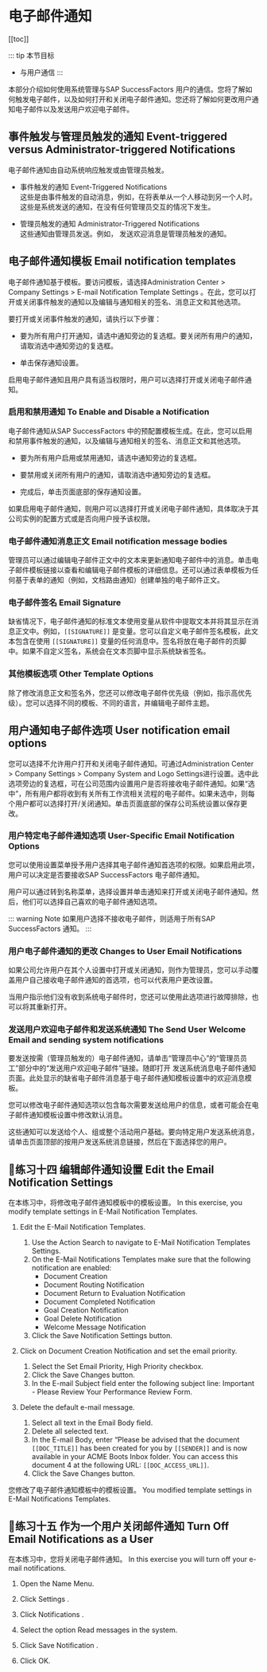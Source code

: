 # 电子邮件通知

[[toc]]

::: tip 本节目标

- 与用户通信
:::

本部分介绍如何使用系统管理与SAP SuccessFactors 用户的通信。您将了解如何触发电子邮件，以及如何打开和关闭电子邮件通知。您还将了解如何更改用户通知电子邮件以及发送用户欢迎电子邮件。

## 事件触发与管理员触发的通知 Event-triggered versus Administrator-triggered Notifications

电子邮件通知由自动系统响应触发或由管理员触发。

- 事件触发的通知 Event-Triggered Notifications  
这些是由事件触发的自动消息，例如，在将表单从一个人移动到另一个人时。这些是系统发送的通知，在没有任何管理员交互的情况下发生。

- 管理员触发的通知 Administrator-Triggered Notifications  
这些通知由管理员发送。例如， 发送欢迎消息是管理员触发的通知。

## 电子邮件通知模板 Email notification templates

电子邮件通知基于模板。要访问模板，请选择Administration Center > Company Settings > E-mail Notification Template Settings 。在此，您可以打开或关闭事件触发的通知以及编辑与通知相关的签名、消息正文和其他选项。

要打开或关闭事件触发的通知，请执行以下步骤：

- 要为所有用户打开通知，请选中通知旁边的复选框。要关闭所有用户的通知，请取消选中通知旁边的复选框。

- 单击保存通知设置。

启用电子邮件通知且用户具有适当权限时，用户可以选择打开或关闭电子邮件通知。

### 启用和禁用通知 To Enable and Disable a Notification

电子邮件通知从SAP SuccessFactors 中的预配置模板生成。在此，您可以启用和禁用事件触发的通知，以及编辑与通知相关的签名、消息正文和其他选项。

- 要为所有用户启用或禁用通知，请选中通知旁边的复选框。

- 要禁用或关闭所有用户的通知，请取消选中通知旁边的复选框。

- 完成后，单击页面底部的保存通知设置。

如果启用电子邮件通知，则用户可以选择打开或关闭电子邮件通知，具体取决于其公司实例的配置方式或是否向用户授予该权限。

### 电子邮件通知消息正文 Email notification message bodies

管理员可以通过编辑电子邮件正文中的文本来更新通知电子邮件中的消息。单击电子邮件模板链接以查看和编辑电子邮件模板的详细信息。还可以通过表单模板为任何基于表单的通知（例如，文档路由通知）创建单独的电子邮件正文。

### 电子邮件签名 Email Signature

缺省情况下，电子邮件通知的标准文本使用变量从软件中提取文本并将其显示在消息正文中。例如，`[[SIGNATURE]]` 是变量。您可以自定义电子邮件签名模板，此文本包含在使用 `[[SIGNATURE]]` 变量的任何消息中。签名将放在电子邮件的页脚中。如果不自定义签名，系统会在文本页脚中显示系统缺省签名。

### 其他模板选项 Other Template Options

除了修改消息正文和签名外，您还可以修改电子邮件优先级（例如，指示高优先级）。您可以选择不同的模板、不同的语言，并编辑电子邮件主题。

## 用户通知电子邮件选项 User notification email options

您可以选择不允许用户打开和关闭电子邮件通知。可通过Administration Center > Company Settings > Company System and Logo Settings进行设置。选中此选项旁边的复选框，可在公司范围内设置用户是否将接收电子邮件通知。如果“选中”，所有用户都将收到有关所有工作流相关流程的电子邮件。如果未选中，则每个用户都可以选择打开/关闭通知。单击页面底部的保存公司系统设置以保存更改。

### 用户特定电子邮件通知选项 User-Specific Email Notification Options

您可以使用设置菜单授予用户选择其电子邮件通知首选项的权限。如果启用此项，用户可以决定是否要接收SAP SuccessFactors 电子邮件通知。

用户可以通过转到名称菜单，选择设置并单击通知来打开或关闭电子邮件通知。然后，他们可以选择自己喜欢的电子邮件通知选项。

::: warning Note
如果用户选择不接收电子邮件，则适用于所有SAP SuccessFactors 通知。
:::

### 用户电子邮件通知的更改 Changes to User Email Notifications

如果公司允许用户在其个人设置中打开或关闭通知，则作为管理员，您可以手动覆盖用户自己接收电子邮件通知的首选项，也可以代表用户更改设置。

当用户指示他们没有收到系统电子邮件时，您还可以使用此选项进行故障排除，也可以将其重新打开。

### 发送用户欢迎电子邮件和发送系统通知 The Send User Welcome Email and sending system notifications

要发送按需（管理员触发的）电子邮件通知，请单击“管理员中心”的“管理员员工”部分中的“发送用户欢迎电子邮件”链接。随即打开 发送系统消息电子邮件通知页面。此处显示的缺省电子邮件消息基于电子邮件通知模板设置中的欢迎消息模板。

您可以修改电子邮件通知选项以包含每次需要发送给用户的信息，或者可能会在电子邮件通知模板设置中修改默认消息。

这些通知可以发送给个人、组或整个活动用户基础。要向特定用户发送系统消息，请单击页面顶部的按用户发送系统消息链接，然后在下面选择您的用户。

## :tada:练习十四 编辑邮件通知设置 Edit the Email Notification Settings

在本练习中，将修改电子邮件通知模板中的模板设置。
In this exercise, you modify template settings in E-Mail Notification Templates.

1. Edit the E-Mail Notification Templates.
    1. Use the Action Search to navigate to E-Mail Notification Templates Settings.
    2. On the E-Mail Notifications Templates make sure that the following notification are enabled:
        - Document Creation
        - Document Routing Notification
        - Document Return to Evaluation Notification
        - Document Completed Notification
        - Goal Creation Notification
        - Goal Delete Notification
        - Welcome Message Notification
    3. Click the Save Notification Settings button.

2. Click on Document Creation Notification and set the email priority.
    1. Select the Set Email Priority, High Priority checkbox.
    2. Click the Save Changes button.
    3. In the E-mail Subject field enter the following subject line: Important - Please Review Your Performance Review Form.

3. Delete the default e-mail message.
    1. Select all text in the Email Body field.
    2. Delete all selected text.
    3. In the E-mail Body, enter “Please be advised that the document `[[DOC_TITLE]]` has been created for you by `[[SENDER]]` and is now available in your ACME Boots Inbox folder. You can access this document 4 at the following URL: `[[DOC_ACCESS_URL]]`.
    4. Click the Save Changes button.

您修改了电子邮件通知模板中的模板设置。
You modified template settings in E-Mail Notifications Templates.

## :tada:练习十五 作为一个用户关闭邮件通知 Turn Off Email Notifications as a User

在本练习中，您将关闭电子邮件通知。
In this exercise you will turn off your e-mail notifications.

1. Open the Name Menu.

2. Click Settings .

3. Click Notifications .

4. Select the option Read messages in the system.

5. Click Save Notification .

6. Click OK.
